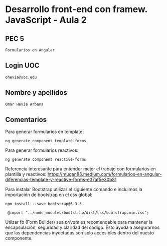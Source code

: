 # **Desarrollo front-end con framew. JavaScript - Aula 2**

## PEC 5

```text
Formularios en Angular
```

## Login UOC

```text
ohevia@uoc.edu
```

## Nombre y apellidos  

```text
Omar Hevia Arbana
```

## Comentarios

Para generar formularios en template:


```text
ng generate component template-forms
```

Para generar formularios reactivos:

```text
ng generate component reactive-forms
```

Referencia interesante para entender mejor el trabajo con formularios en plantilla y reactivos:
https://mugan86.medium.com/formularios-en-angular-diferencias-template-y-reactive-forms-e37af5e30b81

Para instalar Bootstrap utilizar el siguiente comando e incluimos la importación de bootstrap en el css global:
  
```text
npm install --save bootstrap@5.3.3
```

```text
 @import "../node_modules/bootstrap/dist/css/bootstrap.min.css";
```

Utilzar fb (Form Builder) sea *private* es recomendable para mantener la encapsulación, seguridad y claridad del código. Esto ayuda a asegurarnos que las dependencias inyectadas son solo accesibles dentro del nuesto componente.